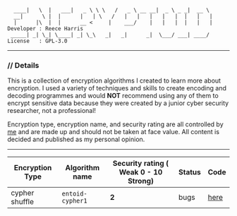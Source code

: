 ```
  ____|   \  |   ___|   _ \ \ \   /   _ \ __ __|  _ \ _ _|  __ \  
  __|      \ |  |      |   | \   /   |   |   |   |   |  |   |   | 
  |      |\  |  |      __ <     |    ___/    |   |   |  |   |   | Developer : Reece Harris
 _____| _| \_| \____| _| \_\   _|   _|      _|  \___/ ___| ____/  License   : GPL-3.0
```

***

### // Details

This is a collection of encryption algorithms I created to learn more about encryption. I used a variety of techniques and skills to create encoding and decoding programmes and would **NOT** recommend using any of them to encrypt sensitive data because they were created by a junior cyber security researcher, not a professional!

Encryption type, encryption name, and security rating are all controlled by [me](https://github.com/NotReeceHarris) and are made up and should not be taken at face value. All content is decided and published as my personal opinion. 

***

Encryption Type | Algorithm name | Security rating ( Weak 0 - 10 Strong) | Status | Code
--- | --- | --- | --- | ---
cypher shuffle | `entoid-cypher1` | **2** | bugs | [here](entoid-cypher1)
